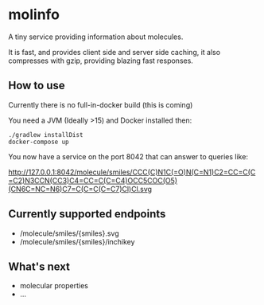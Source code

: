 # molinfo

A tiny service providing information about molecules.

It is fast, and provides client side and server side caching, it also compresses with gzip, providing blazing fast responses.

## How to use

Currently there is no full-in-docker build (this is coming)

You need a JVM (Ideally >15) and Docker installed then:

```shell
./gradlew installDist
docker-compose up
```

You now have a service on the port 8042 that can answer to queries like:

http://127.0.0.1:8042/molecule/smiles/CCC(C)N1C(=O)N(C=N1)C2=CC=C(C=C2)N3CCN(CC3)C4=CC=C(C=C4)OCC5COC(O5)(CN6C=NC=N6)C7=C(C=C(C=C7)Cl)Cl.svg

## Currently supported endpoints

- /molecule/smiles/{smiles}.svg
- /molecule/smiles/{smiles}/inchikey

## What's next

- molecular properties
- …
